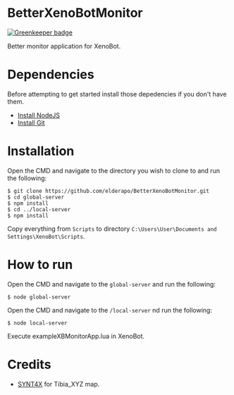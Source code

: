# BetterXenoBotMonitor

[![Greenkeeper badge](https://badges.greenkeeper.io/elderapo/BetterXenoBotMonitor.svg)](https://greenkeeper.io/)

Better monitor application for XenoBot.

# Dependencies
Before attempting to get started install those depedencies if you don't have them.

- [Install NodeJS](https://nodejs.org/en/)
- [Install Git](https://git-scm.com/download/win)

# Installation
Open the CMD and navigate to the directory you wish to clone to and run the following:
```shell
$ git clone https://github.com/elderapo/BetterXenoBotMonitor.git
$ cd global-server
$ npm install
$ cd ../local-server
$ npm install
```

Copy everything from `Scripts` to directory `C:\Users\User\Documents and Settings\XenoBot\Scripts`.

# How to run
Open the CMD and navigate to the  `global-server` and run the following:
```shell
$ node global-server
```
Open the CMD and navigate to the `/local-server` nd run the following:
```shell
$ node local-server
```

Execute exampleXBMonitorApp.lua in XenoBot.

# Credits
* [SYNT4X](https://github.com/Cavitt) for Tibia_XYZ map.
